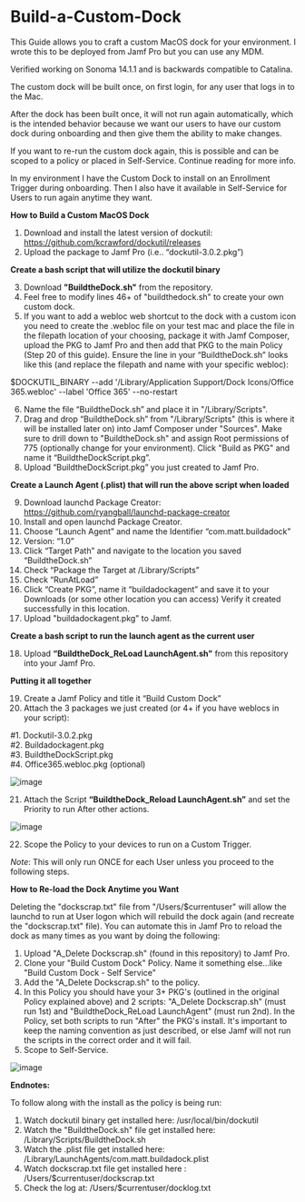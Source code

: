 # Build-a-Custom-Dock

This Guide allows you to craft a custom MacOS dock for your environment. I wrote this to be deployed from Jamf Pro but you can use any MDM.

Verified working on Sonoma 14.1.1 and is backwards compatible to Catalina.

The custom dock will be built once, on first login, for any user that logs in to the Mac.

After the dock has been built once, it will not run again automatically, which is the intended behavior because we want our users to have our custom dock during onboarding and then give them the ability to make changes.

If you want to re-run the custom dock again, this is possible and can be scoped to a policy or placed in Self-Service. Continue reading for more info.

In my environment I have the Custom Dock to install on an Enrollment Trigger during onboarding. Then I also have it available in Self-Service for Users to run again anytime they want.


**How to Build a Custom MacOS Dock**

1.	Download and install the latest version of dockutil: https://github.com/kcrawford/dockutil/releases
2.	Upload the package to Jamf Pro (i.e.. “dockutil-3.0.2.pkg”)

**Create a bash script that will utilize the dockutil binary**

3.	Download **"BuildtheDock.sh"** from the repository.
4.	Feel free to modify lines 46+ of "buildthedock.sh" to create your own custom dock. 
5.	If you want to add a webloc web shortcut to the dock with a custom icon you need to create the .webloc file on your test mac and place the file in the filepath location of your choosing, package it with Jamf Composer, upload the PKG to Jamf Pro and then add that PKG to the main Policy (Step 20 of this guide). Ensure the line in your  “BuildtheDock.sh” looks like this (and replace the filepath and name with your specific webloc):

$DOCKUTIL_BINARY --add '/Library/Application Support/Dock Icons/Office 365.webloc' --label 'Office 365' --no-restart

6.	Name the file “BuildtheDock.sh” and place it in "/Library/Scripts".
7.	Drag and drop “BuildtheDock.sh” from "/Library/Scripts" (this is where it will be installed later on) into Jamf Composer under "Sources". Make sure to drill down to "BuildtheDock.sh" and assign Root permissions of 775 (optionally change for your environment). Click "Build as PKG" and name it “BuildtheDockScript.pkg”.
8.	Upload “BuildtheDockScript.pkg” you just created to Jamf Pro.

**Create a Launch Agent (.plist) that will run the above script when loaded**

9.	Download launchd Package Creator: https://github.com/ryangball/launchd-package-creator
10.	Install and open launchd Package Creator.
11.	Choose “Launch Agent” and name the Identifier “com.matt.buildadock”
12.	Version: “1.0”
13.	Click “Target Path” and navigate to the location you saved “BuildtheDock.sh”
14.	Check “Package the Target at /Library/Scripts”
15.	Check “RunAtLoad”
16.	Click “Create PKG”, name it “buildadockagent” and save it to your Downloads (or some other location you can access) Verify it created successfully in this location.
17.	Upload "buildadockagent.pkg" to Jamf.

**Create a bash script to run the launch agent as the current user**

18.	Upload **“BuildtheDock_ReLoad LaunchAgent.sh"** from this repository into your Jamf Pro.

**Putting it all together**

19.	Create a Jamf Policy and title it “Build Custom Dock”
20.	Attach the 3 packages we just created (or 4+ if you have weblocs in your script):

  #1. Dockutil-3.0.2.pkg  
  #2. Buildadockagent.pkg  
  #3. BuildtheDockScript.pkg  
  #4. Office365.webloc.pkg (optional)  

![image](https://user-images.githubusercontent.com/104439807/165319011-d4cc4cba-e839-47f4-b137-36f5c62780d6.png)


21.	Attach the Script **“BuildtheDock_Reload LaunchAgent.sh”** and set the Priority to run After other actions.

![image](https://user-images.githubusercontent.com/104439807/165331996-6653c5b4-f49a-4807-a0c6-e56278e761f9.png)


22.	Scope the Policy to your devices to run on a Custom Trigger. 

*Note*: This will only run ONCE for each User unless you proceed to the following steps.

**How to Re-load the Dock Anytime you Want**

Deleting the "dockscrap.txt" file from "/Users/$currentuser" will allow the launchd to run at User logon which will rebuild the dock again (and recreate the "dockscrap.txt" file). You can automate this in Jamf Pro to reload the dock as many times as you want by doing the following:

1. Upload "A_Delete Dockscrap.sh" (found in this repository) to Jamf Pro.
2. Clone your "Build Custom Dock" Policy. Name it something else...like "Build Custom Dock - Self Service"
3. Add the "A_Delete Dockscrap.sh" to the policy. 
4. In this Policy you should have your 3+ PKG's (outlined in the original Policy explained above) and 2 scripts: "A_Delete Dockscrap.sh" (must run 1st) and "BuildtheDock_ReLoad LaunchAgent" (must run 2nd). In the Policy, set both scripts to run "After" the PKG's install. It's important to keep the naming convention as just described, or else Jamf will not run the scripts in the correct order and it will fail.
6. Scope to Self-Service.

![image](https://user-images.githubusercontent.com/104439807/165342728-a6e54d98-2805-4991-b007-1bc4667f4c4c.png)


**Endnotes:**

To follow along with the install as the policy is being run:

1. Watch dockutil binary get installed here: /usr/local/bin/dockutil
2. Watch the "BuildtheDock.sh" file get installed here: /Library/Scripts/BuildtheDock.sh
3. Watch the  .plist file get installed here: /Library/LaunchAgents/com.matt.buildadock.plist
4. Watch dockscrap.txt file get installed here : /Users/$currentuser/dockscrap.txt
5. Check the log at: /Users/$currentuser/docklog.txt
